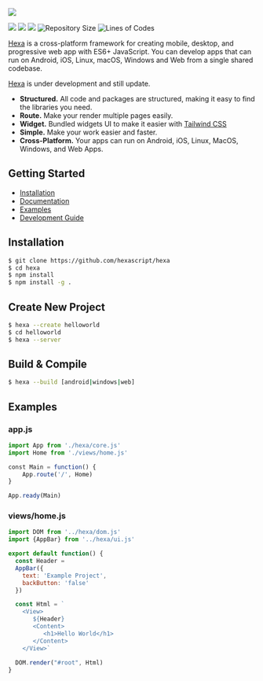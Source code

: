 <img src="https://i.ibb.co/LSQwZW3/IMG-20230101-181058.jpg">

<img src="https://img.shields.io/badge/node-v10.15.3-green"> <img src="https://img.shields.io/badge/lang-javascript-yellow"> <img src="https://img.shields.io/badge/license-MIT-success"> 
![Repository Size](https://img.shields.io/github/repo-size/hexascript/hexa) 
![Lines of Codes](https://img.shields.io/tokei/lines/github.com/hexascript/hexa)

[Hexa](https://github.com/hexascript/hexa) is a cross-platform framework for creating mobile, desktop, and progressive web app with ES6+ JavaScript. You can develop apps that can run on Android, iOS, Linux, macOS, Windows and Web from a single shared codebase.

[Hexa](https://github.com/hexascript/hexa) is under development and still update.

* **Structured.** All code and packages are structured, making it easy to find the libraries you need.
* **Route.** Make your render multiple pages easily.
* **Widget.** Bundled widgets UI to make it easier with [Tailwind CSS](https://github.com/tailwindlabs/tailwindcss)
* **Simple.** Make your work easier and faster.
* **Cross-Platform.** Your apps can run on Android, iOS, Linux, MacOS, Windows, and Web Apps.

## Getting Started ##

* [Installation]()
* [Documentation]()
* [Examples]()
* [Development Guide]()

## Installation
```bash
$ git clone https://github.com/hexascript/hexa
$ cd hexa
$ npm install
$ npm install -g .
```

## Create New Project ##
```bash
$ hexa --create helloworld
$ cd helloworld
$ hexa --server
```

## Build & Compile
```bash
$ hexa --build [android|windows|web]
```

## Examples ##

### app.js ###
```js
import App from './hexa/core.js'
import Home from './views/home.js'

const Main = function() {
    App.route('/', Home)
}

App.ready(Main)

```

### views/home.js ###
```js
import DOM from '../hexa/dom.js'
import {AppBar} from '../hexa/ui.js'

export default function() {
  const Header =
  AppBar({
    text: 'Example Project',
    backButton: 'false'
  })

  const Html = `
    <View>
       ${Header}
       <Content>
          <h1>Hello World</h1>
       </Content>
    </View>`
  
  DOM.render("#root", Html)
}
```